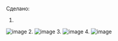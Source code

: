 Сделано:

1.
![image](https://github.com/user-attachments/assets/6ab65d39-e4da-4ddc-90f1-e4c896fcd2b7)
2.
![image](https://github.com/user-attachments/assets/22571cba-7cf4-4aff-87bb-8d644bd79df5)
3.
![image](https://github.com/user-attachments/assets/e17da62b-d9d8-4777-9015-dbed5402ec72)
4.
![image](https://github.com/user-attachments/assets/6b18d14d-1575-4c83-8f25-a5ab39221330)

